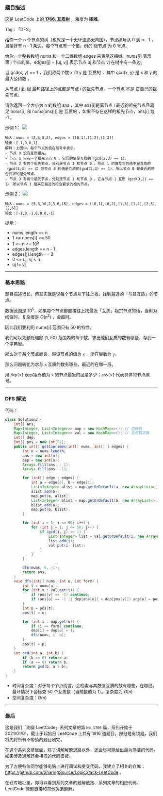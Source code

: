 ### 题目描述

这是 LeetCode 上的 **[1766. 互质树](https://leetcode-cn.com/problems/tree-of-coprimes/solution/bu-tai-yi-yang-de-dfs-ji-lu-suo-you-zui-d3xeu/)** ，难度为 **困难**。

Tag : 「DFS」




给你一个 n 个节点的树（也就是一个无环连通无向图），节点编号从 0 到 n - 1 ，且恰好有 n - 1 条边，每个节点有一个值。树的 根节点 为 0 号点。

给你一个整数数组 nums 和一个二维数组 edges 来表示这棵树。nums[i] 表示第 i 个点的值，edges[j] = [uj, vj] 表示节点 uj 和节点 vj 在树中有一条边。

当 gcd(x, y) == 1 ，我们称两个数 x 和 y 是 互质的 ，其中 gcd(x, y) 是 x 和 y 的 最大公约数 。

从节点 i 到 根 最短路径上的点都是节点 i 的祖先节点。一个节点 不是 它自己的祖先节点。

请你返回一个大小为 n 的数组 ans ，其中 ans[i]是离节点 i 最近的祖先节点且满足 nums[i] 和 nums[ans[i]] 是 互质的 ，如果不存在这样的祖先节点，ans[i] 为 -1 。

示例 1：
![](https://assets.leetcode-cn.com/aliyun-lc-upload/uploads/2021/02/20/untitled-diagram.png)

```
输入：nums = [2,3,3,2], edges = [[0,1],[1,2],[1,3]]
输出：[-1,0,0,1]
解释：上图中，每个节点的值在括号中表示。
- 节点 0 没有互质祖先。
- 节点 1 只有一个祖先节点 0 。它们的值是互质的（gcd(2,3) == 1）。
- 节点 2 有两个祖先节点，分别是节点 1 和节点 0 。节点 1 的值与它的值不是互质的（gcd(3,3) == 3）但节点 0 的值是互质的(gcd(2,3) == 1)，所以节点 0 是最近的符合要求的祖先节点。
- 节点 3 有两个祖先节点，分别是节点 1 和节点 0 。它与节点 1 互质（gcd(3,2) == 1），所以节点 1 是离它最近的符合要求的祖先节点。
```
示例 2：
![](https://assets.leetcode-cn.com/aliyun-lc-upload/uploads/2021/02/20/untitled-diagram1.png)
```
输入：nums = [5,6,10,2,3,6,15], edges = [[0,1],[0,2],[1,3],[1,4],[2,5],[2,6]]
输出：[-1,0,-1,0,0,0,-1]
```

提示：
* nums.length == n
* 1 <= nums[i] <= 50
* 1 <= n <= $10^5$
* edges.length == n - 1
* edges[j].length == 2
* 0 <= uj, vj < n
* uj != vj

---

### 基本思路

题目描述很长，但其实就是说每个节点从下往上找，找到最近的「与其互质」的节点。

数据范围是 $10^5$，如果每个节点都直接往上找最近「互质」祖宗节点的话，当树为线性时，复杂度是 $O(n^2)$ ，会超时。

因此我们要利用 nums[i] 范围只有 50 的特性。

我们可以先预处理除 [1, 50] 范围内的每个数，求出他们互质的数有哪些，存到一个字典里。

那么对于某个节点而言，假设节点的值为 `x` ，所在层数为 `y`。

那么问题转化为求与 `x` 互质的数有哪些，最近的在哪一层。

用 `dep[x]` 表示距离值为 `x` 的节点最近的层是多少；`pos[x]` 代表具体的节点编号。

***

### DFS 解法

代码：

```java
class Solution3 {
    int[] ans;
    Map<Integer, List<Integer>> map = new HashMap<>(); // 边映射
    Map<Integer, List<Integer>> val = new HashMap<>(); // 互质数字典
    int[] dep;
    int[] pos = new int[52];
    public int[] getCoprimes(int[] nums, int[][] edges) {
        int n = nums.length;
        ans = new int[n];
        dep = new int[n];
        Arrays.fill(ans, - 1);
        Arrays.fill(pos, -1);

        for (int[] edge : edges) {
            int a = edge[0], b = edge[1];
            List<Integer> alist = map.getOrDefault(a, new ArrayList<>());
            alist.add(b);
            map.put(a, alist);
            List<Integer> blist = map.getOrDefault(b, new ArrayList<>());
            blist.add(a);
            map.put(b, blist);
        }

        for (int i = 1; i <= 50; i++) {
            for (int j = 1; j <= 50; j++) {
                if (gcd(i, j) == 1) {
                    List<Integer> list = val.getOrDefault(i, new ArrayList<>());
                    list.add(j);
                    val.put(i, list);
                }
            }
        }

        dfs(nums, 0, -1);
        return ans;
    }
    void dfs(int[] nums, int u, int form) {
        int t = nums[u];
        for (int v : val.get(t)) {
            if (pos[v] == -1) continue;
            if (ans[u] == -1 || dep[ans[u]] < dep[pos[v]]) ans[u] = pos[v];
        }
        int p = pos[t];
        pos[t] = u;

        for (int i : map.get(u)) {
            if (i == form) continue;
            dep[i] = dep[u] + 1;
            dfs(nums, i, u);
        }
        pos[t] = p;
    }
    int gcd(int a, int b) {
        if (b == 0) return a;
        if (a == 0) return b;
        return gcd(b, a % b);
    }
}
```
* 时间复杂度：对于每个节点而言，会检查与其数值互质的数有哪些，在哪层。最坏情况下会检查 50 个互质数（当前数值为 1）。复杂度为 $O(n)$
* 空间复杂度：$O(n)$

---

### 最后

这是我们「刷穿 LeetCode」系列文章的第 `No.1766` 篇，系列开始于 2021/01/01，截止于起始日 LeetCode 上共有 1916 道题目，部分是有锁题，我们将先将所有不带锁的题目刷完。

在这个系列文章里面，除了讲解解题思路以外，还会尽可能给出最为简洁的代码。如果涉及通解还会相应的代码模板。

为了方便各位同学能够电脑上进行调试和提交代码，我建立了相关的仓库：https://github.com/SharingSource/LogicStack-LeetCode 。

在仓库地址里，你可以看到系列文章的题解链接、系列文章的相应代码、LeetCode 原题链接和其他优选题解。

